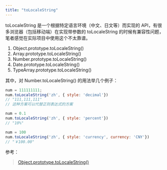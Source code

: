 ```yaml
---
title: "toLocaleString"
---
```


toLocaleString 是一个根据特定语言环境（中文、日文等）而实现的 API，有很多浏览器（包括移动端）在实现带参数的 toLocaleString 的时候有兼容性问题，笔者感觉在实际项目中使用这个不太靠谱。

1. Object.prototype.toLocaleString()
1. Array.prototype.toLocaleString()
1. Number.prototype.toLocaleString()
1. Date.prototype.toLocaleString()
1. TypeArray.prototype.toLocaleString()

其中，对 Number.toLocaleString() 的用法举几个例子：

```javascript
num = 111111111;
num.toLocaleString('zh', { style: 'decimal'})
// "111,111,111"
// 这种方案可以代替正则表达式的方案 

num = 0.1
num.toLocaleString('zh', { style: 'percent'})
// "10%"

num = 100
num.toLocaleString('zh', { style: 'currency', currency: 'CNY'})
// "￥100.00"
```

参考：
> [Object.prototype.toLocaleString()](https://developer.mozilla.org/zh-CN/docs/Web/JavaScript/Reference/Global_Objects/Object/toLocaleString)

